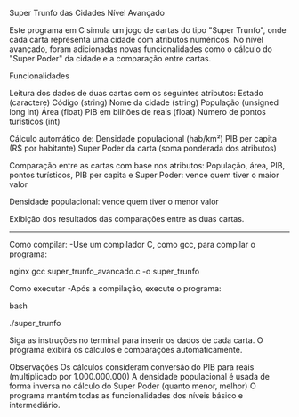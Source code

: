 Super Trunfo das Cidades
Nível Avançado

Este programa em C simula um jogo de cartas do tipo "Super Trunfo", onde cada carta representa uma cidade com atributos numéricos. No nível avançado, foram adicionadas novas funcionalidades como o cálculo do "Super Poder" da cidade e a comparação entre cartas.

Funcionalidades

Leitura dos dados de duas cartas com os seguintes atributos:
Estado (caractere)
Código (string)
Nome da cidade (string)
População (unsigned long int)
Área (float)
PIB em bilhões de reais (float)
Número de pontos turísticos (int)

Cálculo automático de:
Densidade populacional (hab/km²)
PIB per capita (R$ por habitante)
Super Poder da carta (soma ponderada dos atributos)

Comparação entre as cartas com base nos atributos:
População, área, PIB, pontos turísticos, PIB per capita e Super Poder: vence quem tiver o maior valor

Densidade populacional: vence quem tiver o menor valor

Exibição dos resultados das comparações entre as duas cartas.

--------

Como compilar:
-Use um compilador C, como gcc, para compilar o programa:

nginx
gcc super_trunfo_avancado.c -o super_trunfo

Como executar
-Após a compilação, execute o programa:

bash

./super_trunfo

Siga as instruções no terminal para inserir os dados de cada carta. O programa exibirá os cálculos e comparações automaticamente.

Observações
Os cálculos consideram conversão do PIB para reais (multiplicado por 1.000.000.000)
A densidade populacional é usada de forma inversa no cálculo do Super Poder (quanto menor, melhor)
O programa mantém todas as funcionalidades dos níveis básico e intermediário.


